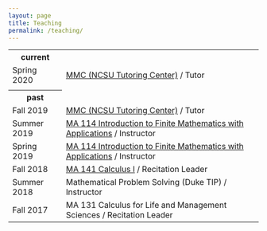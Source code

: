 ```yaml
---
layout: page
title: Teaching
permalink: /teaching/
---
```


<table class="teaching">
<tr>
   <th>current</th>
</tr>
<tr>
   <td>Spring 2020</td>
   <td><a class="external" href="https://math.sciences.ncsu.edu/undergraduate/courses-faq/math-multimedia-center/">MMC (NCSU Tutoring Center)</a>
   / Tutor</td>
</tr>
<tr>
   <td></td>
   <td></td>
</tr>
<tr>
   <th>past</th>
</tr>
<tr>
   <td>Fall 2019</td>
   <td><a class="external" href="https://math.sciences.ncsu.edu/undergraduate/courses-faq/math-multimedia-center/">MMC (NCSU Tutoring Center)</a>
   / Tutor</td>
</tr>
<tr>
   <td>Summer 2019</td>
   <td><a href="2019/SU/114">MA 114 Introduction to Finite Mathematics with Applications</a>
   / Instructor</td>
</tr>
<tr>
   <td>Spring 2019</td>
   <td><a href="2019/SP/114">MA 114 Introduction to Finite Mathematics with Applications</a>
   / Instructor</td>
</tr>
<tr>
   <td>Fall 2018</td>
   <td><a href="2018/FA/141">MA 141 Calculus I</a>
   / Recitation Leader</td>
</tr>
<tr>
   <td>Summer 2018</td>
   <td>Mathematical Problem Solving (Duke TIP)
   / Instructor</td>
</tr>
<tr>
   <td>Fall 2017</td>
   <td>MA 131 Calculus for Life and Management Sciences
   / Recitation Leader</td>
</tr>
</table>
